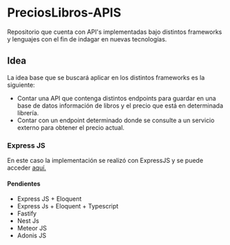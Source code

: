 # PreciosLibros-APIS
Repositorio que cuenta con API's implementadas bajo distintos frameworks y lenguajes con el fin de indagar en nuevas tecnologías.

## Idea
La idea base que se buscará aplicar en los distintos frameworks es la siguiente:
  - Contar una API que contenga distintos endpoints para guardar en una base de datos información de libros y el precio que está en determinada librería.
  - Contar con un endpoint determinado donde se consulte a un servicio externo para obtener el precio actual.

### Express JS
En este caso la implementación se realizó con ExpressJS y se puede acceder [aquí.](/ExpressJS)

#### Pendientes
- Express JS + Eloquent
- Express Js + Eloquent + Typescript
- Fastify
- Nest Js
- Meteor JS
- Adonis JS

